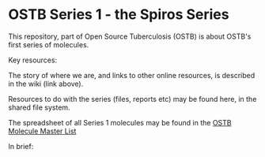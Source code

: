 # OSTB Series 1 - the Spiros Series
This repository, part of Open Source Tuberculosis (OSTB) is about OSTB's first series of molecules.

Key resources:

The story of where we are, and links to other online resources, is described in the wiki (link above).

Resources to do with the series (files, reports etc) may be found here, in the shared file system.

The spreadsheet of all Series 1 molecules may be found in the [OSTB Molecule Master List](http://tinyurl.com/OSTBCompounds)

In brief:


